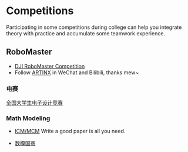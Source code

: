 # Competitions
Participating in some competitions during college can help you integrate theory with practice and accumulate some teamwork experience.

## RoboMaster
- [DJI RoboMaster Competition](https://www.robomaster.com)
- Follow [ARTINX](competitions/artinx.md) in WeChat and Bilibili, thanks mew~

### 电赛
[全国大学生电子设计竞赛](competitions/nuedc.md)

### Math Modeling
- [ICM/MCM](competitions/comap.md)
Write a good paper is all you need.

- [数模国赛](competitions/cumcm.md)